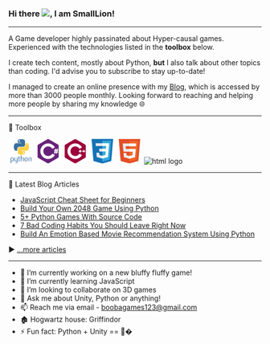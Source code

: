 ### Hi there <img src="https://raw.githubusercontent.com/MartinHeinz/MartinHeinz/master/wave.gif" width="30px">, I am SmallLion!

---


A Game developer highly passinated about Hyper-causal games. Experienced with the technologies listed in the **toolbox** below.

I create tech content, mostly about Python, **but** I also talk about other topics than coding. I'd advise you to subscribe to stay up-to-date!

I managed to create an online presence with my [Blog](https://mr-unity-buddy.hashnode.dev/), which is accessed by more than 3000 people monthly. Looking forward to reaching and helping more people by sharing my knowledge 🌐

---

🧰 Toolbox

<img src="https://github.com/devicons/devicon/blob/master/icons/python/python-original-wordmark.svg" alt="Python" width="50" height="50"/> <img src="https://github.com/devicons/devicon/blob/master/icons/csharp/csharp-plain.svg" alt="C#" width="50" height="50"/> <img src="https://github.com/devicons/devicon/blob/master/icons/cplusplus/cplusplus-plain.svg" alt="C++" width="50" height="50"/> <img 
src="https://github.com/devicons/devicon/blob/master/icons/css3/css3-original.svg" alt="CSS logo" width="50" height="50"/> <img 
src="https://github.com/devicons/devicon/blob/master/icons/html5/html5-original.svg" alt="html logo" width="50" height="50"/> <img 
src="https://cdn.freebiesupply.com/logos/large/2x/unity-69-logo-svg-vector.svg" alt="html logo" width="50" height="50"/>


---

📘 Latest Blog Articles

<!-- BLOG-POST-LIST:START -->
- [JavaScript Cheat Sheet for Beginners](https://mr-unity-buddy.hashnode.dev/javascript-cheat-sheet-for-beginners)
- [Build Your Own 2048 Game Using Python](https://mr-unity-buddy.hashnode.dev/build-your-own-2048-game-using-python)
- [5+ Python Games With Source Code](https://mr-unity-buddy.hashnode.dev/5-python-games-with-source-code)
- [7 Bad Coding Habits You Should Leave Right Now](https://mr-unity-buddy.hashnode.dev/7-bad-coding-habits-you-should-leave-right-now)
- [Build An Emotion Based Movie Recommendation System Using Python](https://mr-unity-buddy.hashnode.dev/build-an-emotion-based-movie-recommendation-system-using-python)
<!-- BLOG-POST-LIST:END -->

▶ [...more articles](https://catalins.tech)

---

- 🔭 I’m currently working on a new bluffy fluffy game!
- 🌱 I’m currently learning JavaScript
- 👯 I’m looking to collaborate on 3D games
- 💬 Ask me about Unity, Python or anything!
- 📫 Reach me via email - boobagames123@gmail.com
- 🏚 Hogwartz house: Griffindor
- ⚡ Fun fact: Python + Unity == 💙�

